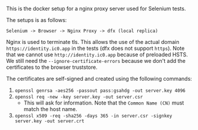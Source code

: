 This is the docker setup for a nginx proxy server used for Selenium tests.

The setups is as follows:

`Selenium -> Browser -> Nginx Proxy -> dfx (local replica)`

Nginx is used to terminate tls. This allows the use of the actual domain `https://identity.ic0.app` in the tests (dfx does not support `https`). Note that we cannot use `http://identity.ic0.app` because of preloaded HSTS.
We still need the `--ignore-certificate-errors` because we don't add the certificates to the browser truststore.

The certificates are self-signed and created using the following commands:
1. `openssl genrsa -aes256 -passout pass:gsahdg -out server.key 4096`
2. `openssl req -new -key server.key -out server.csr`
    * This will ask for information. Note that the `Common Name (CN)` must match the host name.
3. `openssl x509 -req -sha256 -days 365 -in server.csr -signkey server.key -out server.crt`